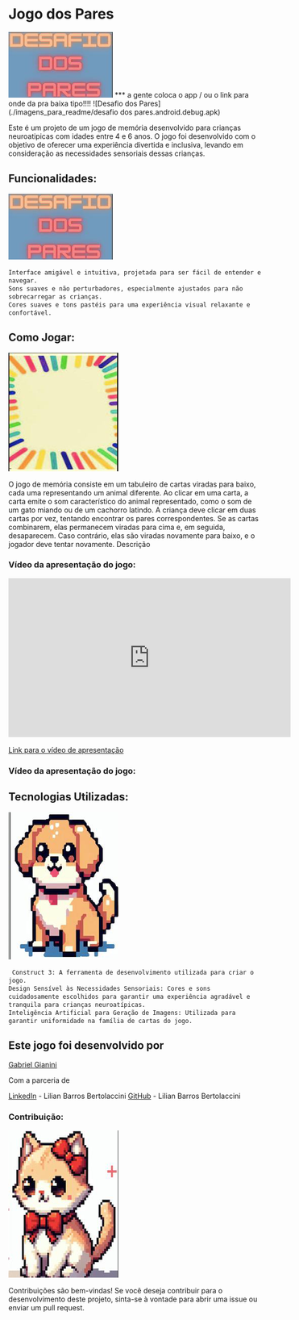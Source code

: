 # Jogo dos Pares

![Desafio dos Pares](./imagens_para_readme/desafio_dos_pares.png)
*** a gente coloca o app / ou o link para onde da pra baixa tipo!!!!
![Desafio dos Pares](./imagens_para_readme/desafio dos pares.android.debug.apk)


Este é um projeto de um jogo de memória desenvolvido para crianças neuroatipicas com idades entre 4 e 6 anos. O jogo foi desenvolvido com o objetivo de oferecer uma experiência divertida e inclusiva, levando em consideração as necessidades sensoriais dessas crianças.

## Funcionalidades:

![Funcionalidades](./imagens_para_readme/desafio_dos_pares.png)


    Interface amigável e intuitiva, projetada para ser fácil de entender e navegar.
    Sons suaves e não perturbadores, especialmente ajustados para não sobrecarregar as crianças.
    Cores suaves e tons pastéis para uma experiência visual relaxante e confortável.

## Como Jogar:

![Como Jogar](./imagens_para_readme/card_back.png)


O jogo de memória consiste em um tabuleiro de cartas viradas para baixo, cada uma representando um animal diferente. Ao clicar em uma carta, a carta emite o som característico do animal representado, como o som de um gato miando ou de um cachorro latindo. A criança deve clicar em duas cartas por vez, tentando encontrar os pares correspondentes. Se as cartas combinarem, elas permanecem viradas para cima e, em seguida, desaparecem. Caso contrário, elas são viradas novamente para baixo, e o jogador deve tentar novamente.
Descrição


### Vídeo da apresentação do jogo:
<iframe width="560" height="315" src="https://www.youtube.com/embed/wJziJbNlvb4" frameborder="0" allowfullscreen></iframe>

[Link para o vídeo de apresentação](https://youtu.be/wJziJbNlvb4)
### Vídeo da apresentação do jogo:

## Tecnologias Utilizadas:

![Tecnologias Utilizadas](./imagens_para_readme/dog.png)

     Construct 3: A ferramenta de desenvolvimento utilizada para criar o jogo.
    Design Sensível às Necessidades Sensoriais: Cores e sons cuidadosamente escolhidos para garantir uma experiência agradável e tranquila para crianças neuroatípicas.
    Inteligência Artificial para Geração de Imagens: Utilizada para garantir uniformidade na família de cartas do jogo.

## Este jogo foi desenvolvido por


 [Gabriel Gianini](https://github.com/gabriel-gianini/gabriel-gianini)


Com a parceria de

[LinkedIn](https://www.linkedin.com/in/lilian-barros-bertolaccini/) - Lilian Barros Bertolaccini [GitHub](https://github.com/LiliBertolaccini) - Lilian Barros Bertolaccini

### Contribuição:

![Contribuição](./imagens_para_readme/cat.png)

Contribuições são bem-vindas! Se você deseja contribuir para o desenvolvimento deste projeto, sinta-se à vontade para abrir uma issue ou enviar um pull request.
